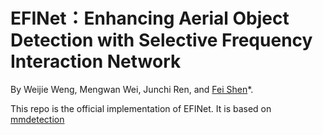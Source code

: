 # EFINet：Enhancing Aerial Object Detection with Selective Frequency Interaction Network

By Weijie Weng, Mengwan Wei, Junchi Ren, and [Fei Shen]( )\*.

This repo is the official implementation of EFINet. It is based on [mmdetection](https://github.com/open-mmlab/mmdetection)
